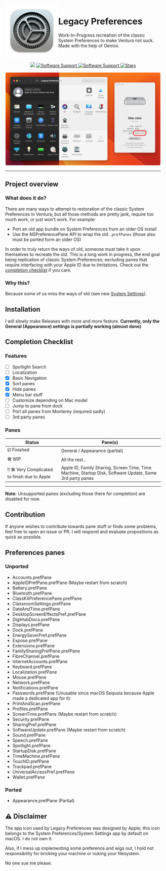 <img width=172 height=172 alt="System Preferences Icon" src="images/system-preferences-icon.png" align="left">
<div>
    <h1 align="left" style="">Legacy Preferences</h1>
    <p align="left">
    Work-In-Progress recreation of the classic System Preferences to make Ventura not suck. Made with the help of Gemini.
        <br>
    </p>
</div>
<br>

<p align="center">
    <img src="https://img.shields.io/badge/Swift-F05138?style=flat&logo=Swift&logoColor=white"/>
    <a href="">
       <img alt="Software Support" src="https://img.shields.io/badge/platform-macOS-lightgray.svg"/>
    </a>
    <a href="">
       <img alt="Software Support" src="https://img.shields.io/badge/support-Ventura-orange.svg"/>
    </a>
    <a href="https://github.com/acer51-doctom/LegacyPreferences/stargazers">
        <img alt="Stars" src="https://img.shields.io/github/stars/acer51-doctom/LegacyPreferences.svg"/>
    </a>
</p>

<p align="center">
<img width=800 alt="Example Screenshot" src="images/example-img.png">
</p>

___

## Project overview
### What does it do?
There are many ways to attempt to restoration of the classic System Preferences in Ventura; but all those methods are pretty jank, require too much work, or just won't work. For example:
- Port an old app bundle on System Preferences from an older OS install
- Use the NSPreferencePane API to wrap the old `.prefPanes` (those also must be ported form an older OS) 

In order to truly return the ways of old, someone must take it upon themselves to recreate the old. This is a long work in progress, the end goal being replication of classic System Preferences; excluding panes that require interfacing with your Apple ID due to limitations. Check out the [completion checklist](#completion-checklist) if you care.

### Why this?
Because some of us miss the ways of old (see new [System Settings](https://9to5mac.com/2022/06/06/macos-13-ventura-system-settings-first-look/)).

## Installation
I will slowly make Releases with more and more feature. **Currently, only the General (Appearance) settings is partially working (almost done)**

## Completion Checklist
### Features
- [ ] Spotlight Search
- [ ] Localization
- [X] Basic Navigation
- [X] Sort panes
- [X] Hide panes
- [X] Menu bar stuff
- [ ] Customize depending on Mac model
- [ ] Jump to pane from dock
- [ ] Port all panes from Monterey (required sadly)
- [ ] 3rd party panes
### Panes
| Status | Pane(s)
| ---- | ---- |
| ☑️ Finished | General / Appearance (partial) |
| 🛠️ WIP | All the rest... |
| ‼️ :hammer_and_wrench: Very Complicated to finish due to Apple | Apple ID, Family Sharing, Screen Time, Time Machine, Startup Disk,  Software Update, Some 3rd party panes |
---

**Note:** Unsupported panes (excluding those there for completion) are disabled for now.

## Contribution
If anyone wishes to contribute towards pane stuff or finds some problems, feel free to open an issue or PR. I will respond and evaluate propositions as quick as possible.

## Preferences panes
### Unported
- Accounts.prefPane
- AppleIDPrefPane.prefPane (Maybe restart from scratch)
- Battery.prefPane
- Bluetooth.prefPane
- ClassKitPreferencePane.prefPane
- ClassroomSettings.prefPane
- DateAndTime.prefPane
- DesktopScreenEffectsPref.prefPane
- DigiHubDiscs.prefPane
- Displays.prefPane
- Dock.prefPane
- EnergySaverPref.prefPane
- Expose.prefPane
- Extensions.prefPane
- FamilySharingPrefPane.prefPane
- FibreChannel.prefPane
- InternetAccounts.prefPane
- Keyboard.prefPane
- Localization.prefPane
- Mouse.prefPane
- Network.prefPane
- Notifications.prefPane
- Passwords.prefPane (Unusable since macOS Sequoia because Apple made a dedicated app for it)
- PrintAndScan.prefPane
- Profiles.prefPane
- ScreenTime.prefPane (Maybe restart from scratch)
- Security.prefPane
- SharingPref.prefPane
- SoftwareUpdate.prefPane (Maybe restart from scratch)
- Sound.prefPane
- Speech.prefPane
- Spotlight.prefPane
- StartupDisk.prefPane
- TimeMachine.prefPane
- TouchID.prefPane
- Trackpad.prefPane
- UniversalAccessPref.prefPane
- Wallet.prefPane
### Ported
- Appearance.prefPane (Partial)

## ⚠️ Disclaimer
The app icon used by Legacy Preferences was designed by Apple; this icon belongs to the System Preferences/System Settings app by default on macOS. I do not own it.

Also, if I mess up implementing some preference and wigs out, I hold not responsibility for bricking your machine or nuking your filesystem.

No one sue me please.

